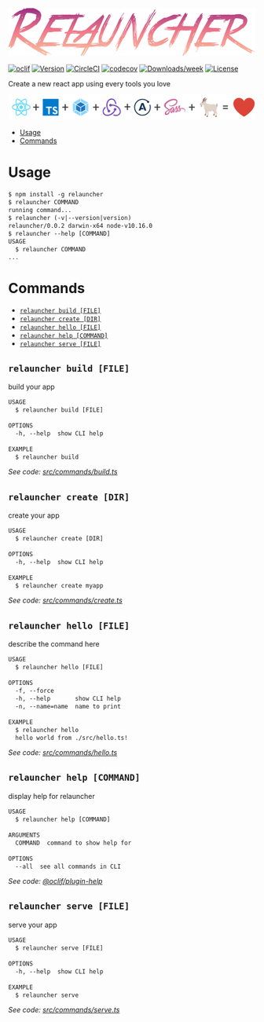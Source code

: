 ![header image](https://github.com/jeremyscatigna/relauncher/blob/master/relauncher1.png)


[![oclif](https://img.shields.io/badge/cli-oclif-brightgreen.svg)](https://oclif.io)
[![Version](https://img.shields.io/npm/v/relauncher.svg)](https://npmjs.org/package/relauncher)
[![CircleCI](https://circleci.com/gh/jeremyscatigna/relauncher.svg?style=svg)](https://circleci.com/gh/jeremyscatigna/relauncher)
[![codecov](https://codecov.io/gh/jeremyscatigna/relauncher/branch/master/graph/badge.svg)](https://codecov.io/gh/jeremyscatigna/relauncher)
[![Downloads/week](https://img.shields.io/npm/dw/relauncher.svg)](https://npmjs.org/package/relauncher)
[![License](https://img.shields.io/npm/l/relauncher.svg)](https://github.com/jeremyscatigna/relauncher/blob/master/package.json)

Create a new react app using every tools you love

![header image](https://github.com/jeremyscatigna/relauncher/blob/master/relauncher2.png)

<!-- toc -->
* [Usage](#usage)
* [Commands](#commands)
<!-- tocstop -->
# Usage
<!-- usage -->
```sh-session
$ npm install -g relauncher
$ relauncher COMMAND
running command...
$ relauncher (-v|--version|version)
relauncher/0.0.2 darwin-x64 node-v10.16.0
$ relauncher --help [COMMAND]
USAGE
  $ relauncher COMMAND
...
```
<!-- usagestop -->
# Commands
<!-- commands -->
* [`relauncher build [FILE]`](#relauncher-build-file)
* [`relauncher create [DIR]`](#relauncher-create-dir)
* [`relauncher hello [FILE]`](#relauncher-hello-file)
* [`relauncher help [COMMAND]`](#relauncher-help-command)
* [`relauncher serve [FILE]`](#relauncher-serve-file)

## `relauncher build [FILE]`

build your app

```
USAGE
  $ relauncher build [FILE]

OPTIONS
  -h, --help  show CLI help

EXAMPLE
  $ relauncher build
```

_See code: [src/commands/build.ts](https://github.com/jeremyscatigna/relauncher/blob/v0.0.2/src/commands/build.ts)_

## `relauncher create [DIR]`

create your app

```
USAGE
  $ relauncher create [DIR]

OPTIONS
  -h, --help  show CLI help

EXAMPLE
  $ relauncher create myapp
```

_See code: [src/commands/create.ts](https://github.com/jeremyscatigna/relauncher/blob/v0.0.2/src/commands/create.ts)_

## `relauncher hello [FILE]`

describe the command here

```
USAGE
  $ relauncher hello [FILE]

OPTIONS
  -f, --force
  -h, --help       show CLI help
  -n, --name=name  name to print

EXAMPLE
  $ relauncher hello
  hello world from ./src/hello.ts!
```

_See code: [src/commands/hello.ts](https://github.com/jeremyscatigna/relauncher/blob/v0.0.2/src/commands/hello.ts)_

## `relauncher help [COMMAND]`

display help for relauncher

```
USAGE
  $ relauncher help [COMMAND]

ARGUMENTS
  COMMAND  command to show help for

OPTIONS
  --all  see all commands in CLI
```

_See code: [@oclif/plugin-help](https://github.com/oclif/plugin-help/blob/v2.2.1/src/commands/help.ts)_

## `relauncher serve [FILE]`

serve your app

```
USAGE
  $ relauncher serve [FILE]

OPTIONS
  -h, --help  show CLI help

EXAMPLE
  $ relauncher serve
```

_See code: [src/commands/serve.ts](https://github.com/jeremyscatigna/relauncher/blob/v0.0.2/src/commands/serve.ts)_
<!-- commandsstop -->
